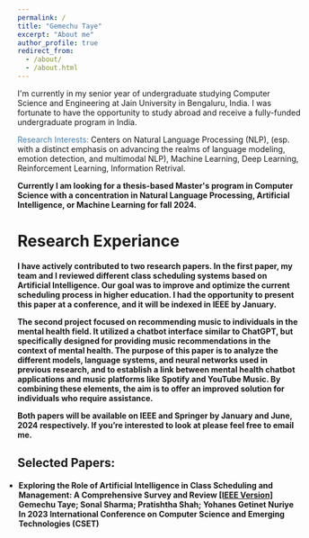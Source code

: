 ```yaml
---
permalink: /
title: "Gemechu Taye"
excerpt: "About me"
author_profile: true
redirect_from: 
  - /about/
  - /about.html
---
```


I'm currently in my senior year of undergraduate studying Computer Science and Engineering at Jain University in Bengaluru, India. I was fortunate to have the opportunity to study abroad and receive a fully-funded undergraduate program in India.


<font color="SteelBlue">Research Interests:</font> Centers on Natural Language Processing (NLP), (esp. with a distinct emphasis on advancing the realms of language modeling, emotion detection, and multimodal NLP), Machine Learning, Deep Learning, Reinforcement Learning, Information Retrival.


<b>Currently I am looking for a thesis-based Master's program in Computer Science with a concentration in Natural Language Processing, Artificial Intelligence, or Machine Learning for fall 2024.<b>


Research Experiance
======

I have actively contributed to two research papers. In the first paper, my team and I reviewed different class scheduling systems based on Artificial Intelligence. Our goal was to improve and optimize the current scheduling process in higher education. I had the opportunity to present this paper at a conference, and it will be indexed in IEEE by January.

The second project focused on recommending music to individuals in the mental health field. It utilized a chatbot interface similar to ChatGPT, but specifically designed for providing music recommendations in the context of mental health. The purpose of this paper is to analyze the different models, language systems, and neural networks used in previous research, and to establish a link between mental health chatbot applications and music platforms like Spotify and YouTube Music. By combining these elements, the aim is to offer an improved solution for individuals who require assistance.

Both papers will be available on IEEE and Springer by January and June, 2024 respectively. If you’re interested to look at please feel free to email me.

<h2 style="color:SteelBlue;"><a id="selected_publications">Selected Papers:</a></h2>

<ul style="margin:1;padding:1" vspace = "-0px">
  <li>  <b>Exploring the Role of Artificial Intelligence in Class Scheduling and Management: A Comprehensive Survey and Review
</b>  <a href="[https://arxiv.org/abs/2302.03805](https://ieeexplore.ieee.org/document/10346898)" target="_blank" LINK="red"> [IEEE Version]</a>
  <br>  Gemechu Taye; Sonal Sharma; Pratishtha Shah; Yohanes Getinet Nuriye
  <br>In 2023 International Conference on Computer Science and Emerging Technologies (CSET)</li> 



